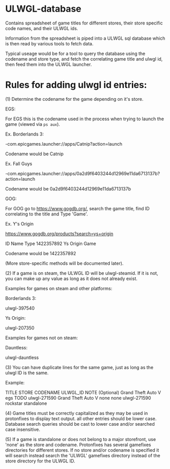 # ULWGL-database
Contains spreadsheet of game titles for different stores, their store specific code names, and their ULWGL ids.

Information from the spreadsheet is piped into a ULWGL sql database which is then read by various tools to fetch data.

Typical useage would be for a tool to query the database using the codename and store type, and fetch the correlating game title and ulwgl id, then feed them into the ULWGL launcher.

# Rules for adding ulwgl id entries:

(1) Determine the codename for the game depending on it's store.

EGS:

For EGS this is the codename used in the process when trying to launch the game (viewed via `ps aux`).

Ex. Borderlands 3:

-com.epicgames.launcher://apps/Catnip?action=launch

Codename would be Catnip

Ex. Fall Guys

-com.epicgames.launcher://apps/0a2d9f6403244d12969e11da6713137b?action=launch

Codename would be 0a2d9f6403244d12969e11da6713137b

GOG:

For GOG go to https://www.gogdb.org/, search the game title, find ID correlating to the title and Type 'Game'.

Ex. Y's Origin

https://www.gogdb.org/products?search=ys+origin

ID         Name       Type
1422357892 Ys Origin  Game

Codename would be 1422357892


(More store-specific methods will be documented later).

(2) If a game is on steam, the ULWGL ID will be ulwgl-steamid. If it is not, you can make up any value as long as it does not already exist.

Examples for games on steam and other platforms:

Borderlands 3:

ulwgl-397540

Ys Origin:

ulwgl-207350

Examples for games not on steam:

Dauntless:

ulwgl-dauntless


(3) You can have duplicate lines for the same game, just as long as the ulwgl ID is the same.

Example:

TITLE                   STORE    CODENAME  ULWGL_ID     NOTE (Optional)
Grand Theft Auto V      egs      TODO      ulwgl-271590
Grand Theft Auto V      none     none      ulwgl-271590 rockstar standalone

(4) Game titles must be correctly capitalized as they may be used in protonfixes to display text output. all other entries should be lower case. Database search queries should be cast to lower case and/or searched case insensitive.

(5) If a game is standalone or does not belong to a major storefront, use 'none' as the store and codename. Protonfixes has several gamefixes directories for different stores. If no store and/or codename is specified it will search instead search the 'ULWGL' gamefixes directory instead of the store directory for the ULWGL ID.
